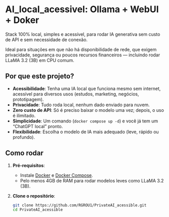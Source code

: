 
# AI_local_acessivel: Ollama + WebUI + Doker

Stack 100% local, simples e acessível, para rodar IA generativa sem custo de API e sem necessidade de conexão.

Ideal para situações em que não há disponibilidade de rede, que exigem privacidade, segurança ou poucos recursos financeiros — incluindo rodar LLaMA 3.2 (3B) em CPU comum.

## Por que este projeto?

- **Acessibilidade**: Tenha uma IA local que funciona mesmo sem internet, acessível para diversos usos (estudos, marketing, negócios, prototipagem).
- **Privacidade**: Tudo roda local, nenhum dado enviado para nuvem.
- **Zero custo de API**: Só é preciso baixar o modelo uma vez; depois, o uso é ilimitado.
- **Simplicidade**: Um comando (`docker compose up -d`) e você já tem um “ChatGPT local” pronto.
- **Flexibilidade**: Escolha o modelo de IA mais adequado (leve, rápido ou profundo).

## Como rodar

1. **Pré-requisitos**:
   - Instale [Docker](https://docs.docker.com/get-docker/) e [Docker Compose](https://docs.docker.com/compose/install/).
   - Pelo menos 4GB de RAM para rodar modelos leves como LLaMA 3.2 (3B).

2. **Clone o repositório**:
   ```bash
   git clone https://github.com/RGROU1/PrivateAI_acessible.git
   cd PrivateAI_acessible
